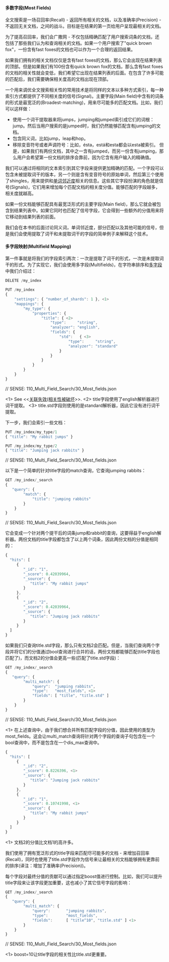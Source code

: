 #### 多数字段(Most Fields)

全文搜索是一场召回率(Recall) - 返回所有相关的文档，以及准确率(Precision) - 不返回无关文档，之间的战斗。目标是在结果的第一页给用户呈现最相关的文档。

为了提高召回率，我们会广撒网 - 不仅包括精确匹配了用户搜索词条的文档，还包括了那些我们认为和查询相关的文档。如果一个用户搜索了"quick brown fox"，一份含有fast foxes的文档也可以作为一个合理的返回结果。

如果我们拥有的相关文档仅仅是含有fast foxes的文档，那么它会出现在结果列表的顶部。但是如果我们有100份含有quick brown fox的文档，那么含有fast foxes的文档的相关性就会变低，我们希望它出现在结果列表的后面。在包含了许多可能的匹配后，我们需要确保相关度高的文档出现在顶部。

一个用来调优全文搜索相关性的常用技术是将同样的文本以多种方式索引，每一种索引方式都提供了不同相关度的信号(Signal)。主要字段(Main field)中含有的词条的形式是最宽泛的(Broadest-matching)，用来尽可能多的匹配文档。比如，我们可以这样做：

* 使用一个词干提取器来将jumps，jumping和jumped索引成它们的词根：jump。然后当用户搜索的是jumped时，我们仍然能够匹配含有jumping的文档。
* 包含同义词，比如jump，leap和hop。
* 移除变音符号或者声调符号：比如，ésta，está和esta都会以esta被索引。
但是，如果我们有两份文档，其中之一含有jumped，而另一份含有jumping，那么用户会希望第一份文档的排序会靠前，因为它含有用户输入的精确值。

我们可以通过将相同的文本索引到其它字段来提供更加精确的匹配。一个字段可以包含未被提取词干的版本，另一个则是含有变音符号的原始单词，然后第三个使用了shingles，用来提供和[单词邻近度](https://www.elastic.co/guide/en/elasticsearch/guide/current/proximity-matching.html)相关的信息。这些其它字段扮演的角色就是信号(Signals)，它们用来增加每个匹配文档的相关度分值。能够匹配的字段越多，相关度就越高。

如果一份文档能够匹配具有最宽泛形式的主要字段(Main field)，那么它就会被包含到结果列表中。如果它同时也匹配了信号字段，它会得到一些额外的分值用来将它移动到结果列表的前面。

我们会在本书的后面讨论同义词，单词邻近度，部分匹配以及其他可能的信号，但是我们会使用提取了词干和未提取词干的字段的简单例子来解释这个技术。

#### 多字段映射(Multifield Mapping)

第一件事就是将我们的字段索引两次：一次是提取了词干的形式，一次是未提取词干的形式。为了实现它，我们会使用多字段(Multifields)，在字符串排序和[多字段]()中我们介绍过：

```Javascript
DELETE /my_index

PUT /my_index
{
    "settings": { "number_of_shards": 1 }, <1>
    "mappings": {
        "my_type": {
            "properties": {
                "title": { <2>
                    "type":     "string",
                    "analyzer": "english",
                    "fields": {
                        "std":   { <3>
                            "type":     "string",
                            "analyzer": "standard"
                        }
                    }
                }
            }
        }
    }
}
```
// SENSE: 110_Multi_Field_Search/30_Most_fields.json

<1> See <<[关联失效(相关性被破坏](/100_Full_Text_Search/35_Relevance_is_broken.md)>>.
<2> title字段使用了english解析器进行词干提取。 
<3> title.std字段则使用的是standard解析器，因此它没有进行词干提取。

下一步，我们会索引一些文档：

```Javascript
PUT /my_index/my_type/1
{ "title": "My rabbit jumps" }

PUT /my_index/my_type/2
{ "title": "Jumping jack rabbits" }
```
// SENSE: 110_Multi_Field_Search/30_Most_fields.json

以下是一个简单的针对title字段的match查询，它查询jumping rabbits：

```Javascript
GET /my_index/_search
{
   "query": {
        "match": {
            "title": "jumping rabbits"
        }
    }
}
```
// SENSE: 110_Multi_Field_Search/30_Most_fields.json

它会变成一个针对两个提干后的词条jump和rabbit的查询，这要得益于english解析器。两份文档的title字段都包含了以上两个词条，因此两份文档的分值是相同的：

```Javascript
{
  "hits": [
     {
        "_id": "1",
        "_score": 0.42039964,
        "_source": {
           "title": "My rabbit jumps"
        }
     },
     {
        "_id": "2",
        "_score": 0.42039964,
        "_source": {
           "title": "Jumping jack rabbits"
        }
     }
  ]
}
```

如果我们只查询title.std字段，那么只有文档2会匹配。但是，当我们查询两个字段并将它们的分值通过bool查询进行合并的话，两份文档都能够匹配(title字段也匹配了)，而文档2的分值会更高一些(匹配了title.std字段)：

```Javascript
GET /my_index/_search
{
   "query": {
        "multi_match": {
            "query":  "jumping rabbits",
            "type":   "most_fields", <1>
            "fields": [ "title", "title.std" ]
        }
    }
}
```
// SENSE: 110_Multi_Field_Search/30_Most_fields.json

<1>  在上述查询中，由于我们想合并所有匹配字段的分值，因此使用的类型为most_fields。这会让multi_match查询将针对两个字段的查询子句包含在一个bool查询中，而不是包含在一个dis_max查询中。

```Javascript
{
  "hits": [
     {
        "_id": "2",
        "_score": 0.8226396, <1>
        "_source": {
           "title": "Jumping jack rabbits"
        }
     },
     {
        "_id": "1",
        "_score": 0.10741998, <1>
        "_source": {
           "title": "My rabbit jumps"
        }
     }
  ]
}
```
<1> 文档2的分值比文档1的高许多。

我们使用了拥有宽泛形式的title字段来匹配尽可能多的文档 - 来增加召回率(Recall)，同时也使用了title.std字段作为信号来让最相关的文档能够拥有更靠前的排序(译注：增加了准确率(Precision))。

每个字段对最终分值的贡献可以通过指定boost值进行控制。比如，我们可以提升title字段来让该字段更加重要，这也减小了其它信号字段的影响：

```Javascript
GET /my_index/_search
{
   "query": {
        "multi_match": {
            "query":       "jumping rabbits",
            "type":        "most_fields",
            "fields":      [ "title^10", "title.std" ] <1>
        }
    }
}
```
// SENSE: 110_Multi_Field_Search/30_Most_fields.json

<1> boost=10让title字段的相关性比title.std更重要。


<!--
[[most-fields]]
=== Most Fields

Full-text search is a battle between _recall_&#x2014;returning all the
documents that are ((("most fields queries")))((("multifield search", "most fields queries")))relevant--and _precision_&#x2014;not returning irrelevant
documents.  The goal is to present the user with the most relevant documents
on the first page of results.

To improve recall, we cast((("recall", "improving in full text searches"))) the net wide--we include not only
documents that match the user's search terms exactly, but also
documents that we believe to be pertinent to the query.  If a user searches
for ``quick brown fox,'' a document that contains `fast foxes` may well be
a reasonable result to return.

If the only pertinent document that we have is the one containing `fast
foxes`, it will appear at the top of the results list.  But of course, if
we have 100 documents that contain the words `quick brown fox`, then the
`fast foxes` document may be considered less relevant, and we would want to
push it further down the list.  After including many potential matches, we
need to ensure that the best ones rise to the top.

A common technique for fine-tuning full-text relevance((("relevance", "fine-tuning full text relevance"))) is to index the same
text in multiple ways, each of which provides a different relevance _signal_. The main field would contain terms in their broadest-matching form to match as
many documents as possible.  For instance, we could do the following:

*   Use a stemmer to index `jumps`, `jumping`, and `jumped` as their root
    form: `jump`.  Then it doesn't matter if the user searches for
    `jumped`; we could still match documents containing `jumping`.

*   Include synonyms like `jump`, `leap`, and `hop`.

*   Remove diacritics, or accents: for example, `ésta`, `está`, and `esta` would
    all be indexed without accents as `esta`.

However, if we have two documents, one of which contains `jumped` and the
other `jumping`, the user would probably expect the first document to rank
higher, as it contains exactly what was typed in.

We can achieve this by indexing the same text in other fields to provide more-precise matching.  One field may contain the unstemmed version, another the
original word with diacritics, and a third might use _shingles_ to provide
information about <<proximity-matching,word proximity>>. These other fields
act as _signals_ that increase the relevance score of each matching document.
The more fields that match, the better.

A document is included in the results list if it matches the broad-matching
main field. If it also matches the _signal_ fields, it gets extra
points and is pushed up the results list.

We discuss synonyms, word proximity, partial-matching and other potential
signals later in the book, but we will use the simple example of stemmed and
unstemmed fields to illustrate this technique.

==== Multifield Mapping

The first thing to do is to set up our ((("most fields queries", "multifield mapping")))((("mapping (types)", "multifield mapping")))field to be indexed twice: once in a
stemmed form and once in an unstemmed form.  To do this, we will use 
_multifields_, which we introduced in <<multi-fields>>:


[source,js]
--------------------------------------------------
DELETE /my_index

PUT /my_index
{
    "settings": { "number_of_shards": 1 }, <1>
    "mappings": {
        "my_type": {
            "properties": {
                "title": { <2>
                    "type":     "string",
                    "analyzer": "english",
                    "fields": {
                        "std":   { <3>
                            "type":     "string",
                            "analyzer": "standard"
                        }
                    }
                }
            }
        }
    }
}
--------------------------------------------------
// SENSE: 110_Multi_Field_Search/30_Most_fields.json

<1> See <<relevance-is-broken>>.
<2> The `title` field is stemmed by the `english` analyzer.
<3> The `title.std` field uses the `standard` analyzer and so is not stemmed.

Next we index some documents:

[source,js]
--------------------------------------------------
PUT /my_index/my_type/1
{ "title": "My rabbit jumps" }

PUT /my_index/my_type/2
{ "title": "Jumping jack rabbits" }
--------------------------------------------------
// SENSE: 110_Multi_Field_Search/30_Most_fields.json

Here is a simple `match` query on the `title` field for `jumping rabbits`:

[source,js]
--------------------------------------------------
GET /my_index/_search
{
   "query": {
        "match": {
            "title": "jumping rabbits"
        }
    }
}
--------------------------------------------------
// SENSE: 110_Multi_Field_Search/30_Most_fields.json

This becomes a query for the two stemmed terms `jump` and `rabbit`, thanks to the
`english` analyzer. The `title` field of both documents contains both of those
terms, so both documents receive the same score:

[source,js]
--------------------------------------------------
{
  "hits": [
     {
        "_id": "1",
        "_score": 0.42039964,
        "_source": {
           "title": "My rabbit jumps"
        }
     },
     {
        "_id": "2",
        "_score": 0.42039964,
        "_source": {
           "title": "Jumping jack rabbits"
        }
     }
  ]
}
--------------------------------------------------

If we were to query just the `title.std` field, then only document 2 would
match.  However, if we were to query both fields and to _combine_ their scores
by using the `bool` query, then both documents would match (thanks to the `title`
field) and document 2 would score higher (thanks to the `title.std` field):

[source,js]
--------------------------------------------------
GET /my_index/_search
{
   "query": {
        "multi_match": {
            "query":  "jumping rabbits",
            "type":   "most_fields", <1>
            "fields": [ "title", "title.std" ]
        }
    }
}
--------------------------------------------------
// SENSE: 110_Multi_Field_Search/30_Most_fields.json

<1>  We want to combine the scores from all matching fields, so we use the
     `most_fields` type.  This causes the `multi_match` query to wrap the two
     field-clauses in a `bool` query instead of a `dis_max` query.

[source,js]
--------------------------------------------------
{
  "hits": [
     {
        "_id": "2",
        "_score": 0.8226396, <1>
        "_source": {
           "title": "Jumping jack rabbits"
        }
     },
     {
        "_id": "1",
        "_score": 0.10741998, <1>
        "_source": {
           "title": "My rabbit jumps"
        }
     }
  ]
}
--------------------------------------------------
<1> Document 2 now scores much higher than document 1.

We are using the broad-matching `title` field to include as many documents as
possible--to increase recall--but we use the `title.std` field as a
_signal_ to push the most relevant results to the top.

The contribution of each field to the final score can be controlled by
specifying custom `boost` values. For instance, we could boost the `title`
field to make it the most important field, thus reducing the effect of any
other signal fields:

[source,js]
--------------------------------------------------
GET /my_index/_search
{
   "query": {
        "multi_match": {
            "query":       "jumping rabbits",
            "type":        "most_fields",
            "fields":      [ "title^10", "title.std" ] <1>
        }
    }
}
--------------------------------------------------
// SENSE: 110_Multi_Field_Search/30_Most_fields.json

<1> The `boost` value of `10` on the `title` field makes that field relatively
    much more important than the `title.std` field.

-->


